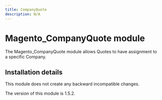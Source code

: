 ```yaml
---
title: CompanyQuote
description: N/A
---
```


# Magento_CompanyQuote module

The Magento_CompanyQuote module allows Quotes to have assignment to a specific Company.

## Installation details

This module does not create any backward incompatible changes.

<InlineAlert slots="text" />
The version of this module is 1.5.2.
